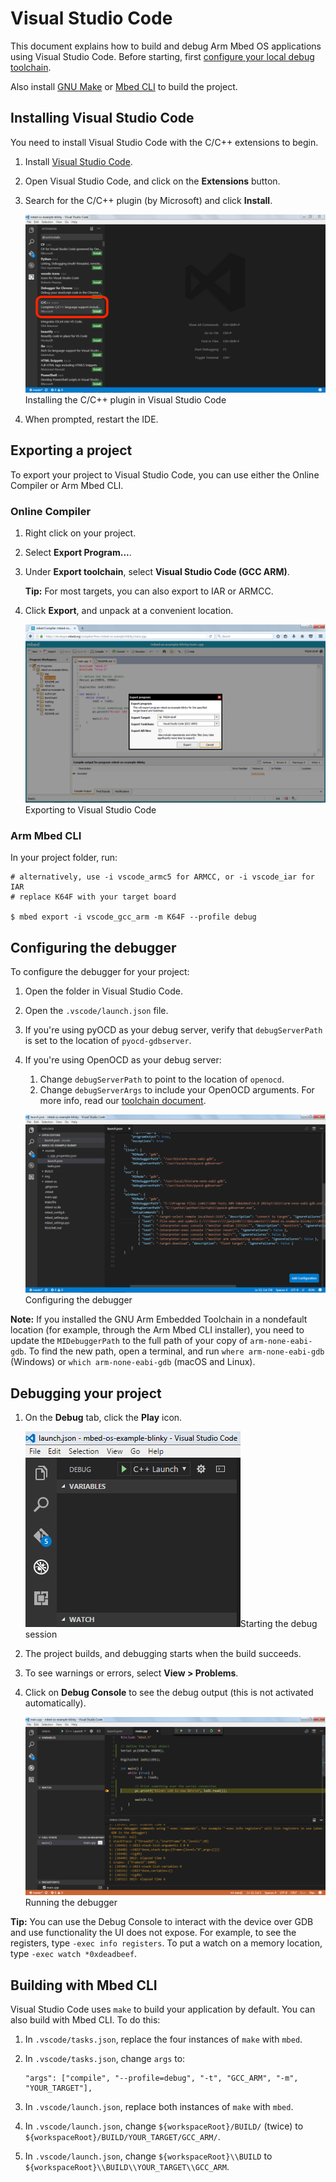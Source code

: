 # Visual Studio Code

This document explains how to build and debug Arm Mbed OS applications using Visual Studio Code. Before starting, first [configure your local debug toolchain](../tools/setting-up-a-local-debug-toolchain.html).

Also install [GNU Make](https://www.gnu.org/software/make/) or [Mbed CLI](../tools/developing-mbed-cli.html) to build the project.

## Installing Visual Studio Code

You need to install Visual Studio Code with the C/C++ extensions to begin.

1. Install [Visual Studio Code](https://code.visualstudio.com).
1. Open Visual Studio Code, and click on the **Extensions** button.
1. Search for the C/C++ plugin (by Microsoft) and click **Install**.

    <span class="images">![](../../images/vscode2.png)<span>Installing the C/C++ plugin in Visual Studio Code</span></span>

1. When prompted, restart the IDE.

## Exporting a project

To export your project to Visual Studio Code, you can use either the Online Compiler or Arm Mbed CLI.

### Online Compiler

1. Right click on your project.
1. Select **Export Program...**.
1. Under **Export toolchain**, select **Visual Studio Code (GCC ARM)**.

    <span class="tips">**Tip:** For most targets, you can also export to IAR or ARMCC.</span>

1. Click **Export**, and unpack at a convenient location.

    <span class="images">![](../../images/vscode1.png)<span>Exporting to Visual Studio Code</span></span>

### Arm Mbed CLI

In your project folder, run:

```
# alternatively, use -i vscode_armc5 for ARMCC, or -i vscode_iar for IAR
# replace K64F with your target board

$ mbed export -i vscode_gcc_arm -m K64F --profile debug
```

## Configuring the debugger

To configure the debugger for your project:

1. Open the folder in Visual Studio Code.
1. Open the `.vscode/launch.json` file.
1. If you're using pyOCD as your debug server, verify that `debugServerPath` is set to the location of `pyocd-gdbserver`.
1. If you're using OpenOCD as your debug server:
     1. Change `debugServerPath` to point to the location of `openocd`.
     1. Change `debugServerArgs` to include your OpenOCD arguments. For more info, read our [toolchain document](../tools/exporting.html).

    <span class="images">![](../../images/vscode3.png)<span>Configuring the debugger</span></span>

<span class="notes">**Note:** If you installed the GNU Arm Embedded Toolchain in a nondefault location (for example, through the Arm Mbed CLI installer), you need to update the `MIDebuggerPath` to the full path of your copy of `arm-none-eabi-gdb`. To find the new path, open a terminal, and run `where arm-none-eabi-gdb` (Windows) or `which arm-none-eabi-gdb` (macOS and Linux).</span>

## Debugging your project

1. On the **Debug** tab, click the **Play** icon.

    <span class="images">![](../../images/vscode4.png)<span>Starting the debug session</span></span>

1. The project builds, and debugging starts when the build succeeds.
1. To see warnings or errors, select **View > Problems**.
1. Click on **Debug Console** to see the debug output (this is not activated automatically).

    <span class="images">![](../../images/vscode5.png)<span>Running the debugger</span></span>

<span class="tips">**Tip:** You can use the Debug Console to interact with the device over GDB and use functionality the UI does not expose. For example, to see the registers, type `-exec info registers`. To put a watch on a memory location, type `-exec watch *0xdeadbeef`.</span>

## Building with Mbed CLI

Visual Studio Code uses `make` to build your application by default. You can also build with Mbed CLI. To do this:

1. In `.vscode/tasks.json`, replace the four instances of `make` with `mbed`.
1. In `.vscode/tasks.json`, change `args` to:

    ```
    "args": ["compile", "--profile=debug", "-t", "GCC_ARM", "-m", "YOUR_TARGET"],
    ```

1. In `.vscode/launch.json`, replace both instances of `make` with `mbed`.
1. In `.vscode/launch.json`, change `${workspaceRoot}/BUILD/` (twice) to `${workspaceRoot}/BUILD/YOUR_TARGET/GCC_ARM/`.
1. In `.vscode/launch.json`, change `${workspaceRoot}\\BUILD` to `${workspaceRoot}\\BUILD\\YOUR_TARGET\\GCC_ARM`.
